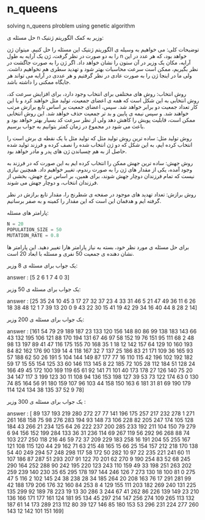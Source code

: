 # n_queens
solving n_queens plroblem using genetic algorithm


حل مسئله ی n وزیر به کمک الگوریتم ژنتیک:

توضیحات کلی: می خواهیم به وسیله ی الگوریتم ژنتیک این مسئله را حل کنیم. میتوان ژن را به دو صورت در نظر گرفت، ژن یک آرایه به طول n خواهد بود، که هر عدد در این آرایه، مکان یک وزیر در آن ستون را نشان خواهد داد.
اگر ژن را به صورت جاگشت در نظر بگیریم، ممکن است سرعت محاسبات بهتر شود و تهدید سطری هم نخواهیم داشت. ولی ما در اینجا ژن را به صورت عادی در نظر گرفتیم و هر عددی در آرایه می تواند هر جایگاه ممکنی را داشته باشد.

روش انتخاب: روش های مختلفی برای انتخاب وجود دارد، برای افزایش سرعت کد، روش انتخابی به این شکل است که همه ی اعضای جمعیت، تولید مثل خواهند کرد و با این کار تعداد جمعیت دو برابر خواهد شد. سپس، اعضای جمعیت بر اساس تابع برازش مرتب خواهند شد. و سپس نیمه ی پایین و بد تر جمعیت حذف خواهد شد. این روش انتخابی ممکن است، قابلیت پویش را کاهش دهد ولی از نظر سرعت کد بسیار بهتر خواهد بود و باعث می شود در مجموع در زمان کمتر بتوانیم به جواب برسیم.

روش تولید مثل: ساده ترین روش تولید مثل که تولید مثل با یک نقطه ی برش است را انتخاب کرده ایم، به این شکل که دو ژن انتخاب شده را نصف کرده و فرزند تولید شده حاصل از به هم چسباندن ژن های پدر و مادر خواهد بود.

روش جهش: ساده ترین جهش ممکن را انتخاب کرده ایم به این صورت که در فرزند به وجود آمده، یکی از مقدار های ژن را به صورت رندوم، تغییر خواهیم داد. همچنین نیازی نیست که تمام فرزندان دوچار جهش شوند، برای همین، بر اساس نرخ جهش، بخشی از فرزندان انتخاب، و دوچار جهش می شوند.

روش برازش: تعداد تهدید های موجود در صفحه ی شطرنج را، مقدار تابع برازش در نظر گرفته ایم و هدفمان این است که این مقدار را کمینه و به صفر برسانیم.

پارامتر های مسئله:

```python
N = 20
POPULATION_SIZE = 50
MUTATION_RATE = 0.8
```

برای حل مسئله ی مورد نظر خود، بسته به نیاز پارامتر هارا تغییر دهید.
این پارامتر ها نشان دهنده ی جمعیت 50 نفری و مسئله با ابعاد 20 است.



یک جواب برای مسئله ی 8 وزیر:


answer :  [5 2 6 1 7 4 0 3]


یک جواب برای مسئله ی 50 وزیر:


answer :  [25 35 24 10 45  3 17 27 32 37 23  4 33 31 46  5 21 47 49 36 11  6 26 18 38 48 12  1  7 39 13 20  0  9 43 22 30 15 41 19 42 29 34 16 40 44  8 28  2 14]



یک جواب برای مسئله ی 200 وزیر:


answer : [161  54  79  29 189 187  23 133 120 156 148  80  86  99 138 183 143  66
  43 132 195 106 121  88 170 194 131  67  46  97  58 152  19  76 151  95
 111  68   2  48  98  13 197  89  41  47 116 175 155  70 168  35   1  18
  12 142 157  64 129  10 160 193  84  82 162 176  90 139  14   4 118 167
  32   7 137  25 186  83  21 171 109  36 165  93  57 188  62  50  26 191
   5 104 144 149  87 177  77  16 110 115  42 196 102 192 182  59  17  15
  55 154 125  33  60 146 113 145   8  22 185  72 105  28 112 184  51 128
  24 166  49  45 172 100 169 119  65  61  92 141  71 101  40 173 178  27
 126 140  75  20  34 147 117   3 199 123  30  11 108  94 136 153 198 127
  39  53  73 122 174  63   0 130  74  85 164  56  91 180 159 107  96 103
  44 158 150 163   6 181  31  81  69 190 179 114 124 134  38 135  37  52
   9  78]



یک جواب برای مسئله ی 300 وزیر :


answer :  [ 89 137 193 219 280 272  27  77 141 196 175 257 217 232 278   1 271 261
 168 158  75  98 276 283 194  93 148  73 106 228  82 205 247 174 105 128
 184  43 266  21 234 125  64  26 222 237 200 285 233 192 211 104 150  79
 279   6  94 156 152 199 284 133  36  31 236 114  69 267 119  56 292  96
 268  88  74 103 227 250 118 216  46  59  72  37 209 229 183 258  16 191
 204  55 255 167 121 108 115 120  44  29 162  71  63 215  48 165  15  66
  25 154 157 212 218 170 138  54  40 249 294  57 248 298 117  58 172  50
 282  10  97  22 235 221 241  60  11 107 186  87 287  51 293 207  91 122
  70 201  62 270   9 190 254  83  52  68 245 290 164 252 288  90 242 195
 220 123 243 110 159  49  33 198 251 263 202 259 239 140 230  35  65 295
 178 197 144 246 126   7 273 130  18 100  81   0 275  47   5 116   2 102
 145  24  38 238  28  34 185 264  20 208 163  76  17 291 281  99  42 188
 179 206 176  32 160  84 253   8   4 129 155 111 203 182 269 240 131 225
 135 299  92 189  78 223  19  13  30 286   3 244  67  41 262  86 226 139
 149  23 210 136 166 171 177 161 124 181  95 134  45 297 214 147 256 274
 109 265 113 132 187  61  14 173 289 213 112  80  39 127 146  85 180 153
  53 296 231 224 277 260 143  12 142 101 151 169]






